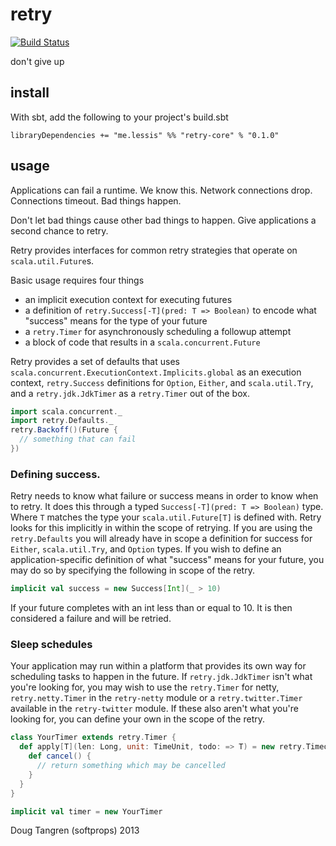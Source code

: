 # retry

[![Build Status](https://travis-ci.org/softprops/retry.png?branch=master)](https://travis-ci.org/softprops/retry)

don't give up

## install

With sbt, add the following to your project's build.sbt

    libraryDependencies += "me.lessis" %% "retry-core" % "0.1.0"

## usage

Applications can fail a runtime. We know this. Network connections drop. Connections timeout. Bad things happen.

Don't let bad things cause other bad things to happen. Give applications a second chance to retry.

Retry provides interfaces for common retry strategies that operate on `scala.util.Future`s.

Basic usage requires four things 

- an implicit execution context for executing futures 
- a definition of `retry.Success[-T](pred: T => Boolean)` to encode what "success" means for the type of your future
- a `retry.Timer` for asynchronously scheduling a followup attempt
- a block of code that results in a `scala.concurrent.Future`

Retry provides a set of defaults that uses `scala.concurrent.ExecutionContext.Implicits.global` as an execution context, `retry.Success` definitions for `Option`, `Either`, and `scala.util.Try`, and a `retry.jdk.JdkTimer` as a `retry.Timer` out of the box.

```scala
import scala.concurrent._
import retry.Defaults._
retry.Backoff()(Future {
  // something that can fail
})
```


### Defining success.

Retry needs to know what failure or success means in order to know when to retry. It does this through a typed `Success[-T](pred: T => Boolean)` type.
Where `T` matches the type your `scala.util.Future[T]` is defined with. Retry looks for this implicitly in within the scope of retrying.
If you are using the `retry.Defaults` you will already have in scope a definition for success for `Either`, `scala.util.Try`, and `Option` types.
If you wish to define an application-specific definition of what "success" means for your future,
you may do so by specifying the following in scope of the retry.

```scala
implicit val success = new Success[Int](_ > 10)
```

If your future completes with an int less than or equal to 10. It is then considered a failure and will be retried.

### Sleep schedules

Your application may run within a platform that provides its own way for scheduling tasks to happen in the future. If `retry.jdk.JdkTimer` isn't what you're looking for, you may wish to use the `retry.Timer` for netty, `retry.netty.Timer` in the `retry-netty` module or a `retry.twitter.Timer` available in the `retry-twitter` module. If these also aren't what you're looking for, you can define your own in the scope of the retry.

```scala
class YourTimer extends retry.Timer {
  def apply[T](len: Long, unit: TimeUnit, todo: => T) = new retry.Timeout {
    def cancel() {
      // return something which may be cancelled
    }
  }
}

implicit val timer = new YourTimer 
```

Doug Tangren (softprops) 2013
